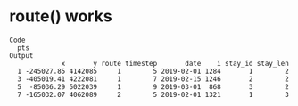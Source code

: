 # route() works

    Code
      pts
    Output
                 x       y route timestep       date    i stay_id stay_len
      1 -245027.85 4142085     1        5 2019-02-01 1284       1        2
      3 -405019.41 4222081     1        7 2019-02-15 1246       2        2
      5  -85036.29 5022039     1        9 2019-03-01  868       3        2
      7 -165032.07 4062089     2        5 2019-02-01 1321       1        3

